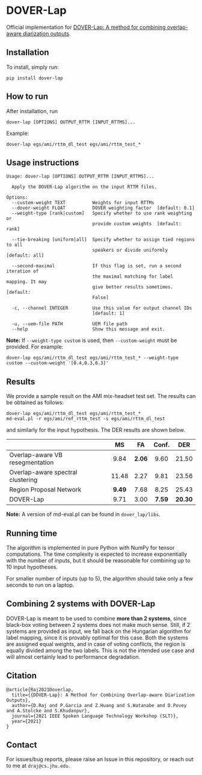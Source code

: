 # DOVER-Lap
Official implementation for [DOVER-Lap: A method for combining overlap-aware diarization outputs](https://arxiv.org/pdf/2011.01997.pdf).

## Installation

To install, simply run:

```shell
pip install dover-lap
```

## How to run

After installation, run

```shell
dover-lap [OPTIONS] OUTPUT_RTTM [INPUT_RTTMS]...
```

Example:

```shell
dover-lap egs/ami/rttm_dl_test egs/ami/rttm_test_*
```

## Usage instructions

```shell
Usage: dover-lap [OPTIONS] OUTPUT_RTTM [INPUT_RTTMS]...

  Apply the DOVER-Lap algorithm on the input RTTM files.

Options:
  --custom-weight TEXT          Weights for input RTTMs
  --dover-weight FLOAT          DOVER weighting factor  [default: 0.1]
  --weight-type [rank|custom]   Specify whether to use rank weighting or
                                provide custom weights  [default: rank]

  --tie-breaking [uniform|all]  Specify whether to assign tied regions to all
                                speakers or divide uniformly  [default: all]

  --second-maximal              If this flag is set, run a second iteration of
                                the maximal matching for label mapping. It may
                                give better results sometimes.  [default:
                                False]

  -c, --channel INTEGER         Use this value for output channel IDs
                                [default: 1]

  -u, --uem-file PATH           UEM file path
  --help                        Show this message and exit.
```

**Note:** If `--weight-type custom` is used, then `--custom-weight` must be provided.
For example:

```shell
dover-lap egs/ami/rttm_dl_test egs/ami/rttm_test_* --weight-type custom --custom-weight '[0.4,0.3,0.3]'
```

## Results

We provide a sample result on the AMI mix-headset test set. The results can be 
obtained as follows:

```shell
dover-lap egs/ami/rttm_dl_test egs/ami/rttm_test_*
md-eval.pl -r egs/ami/ref_rttm_test -s egs/ami/rttm_dl_test
```

and similarly for the input hypothesis. The DER results are shown below.

|                                   |   MS  |  FA  | Conf. |  DER  |
|-----------------------------------|:-----:|:----:|:-----:|:-----:|
| Overlap-aware VB resegmentation   |  9.84 | **2.06** |  9.60 | 21.50 |
| Overlap-aware spectral clustering | 11.48 | 2.27 |  9.81 | 23.56 |
| Region Proposal Network           |  **9.49** | 7.68 |  8.25 | 25.43 |
| DOVER-Lap                         | 9.71 | 3.00 |  **7.59** | **20.30** |

**Note:** A version of md-eval.pl can be found in `dover_lap/libs`.

## Running time

The algorithm is implemented in pure Python with NumPy for tensor computations. 
The time complexity is expected to increase exponentially with the number of 
inputs, but it should be reasonable for combining up to 10 input hypotheses.

For smaller number of inputs (up to 5), the algorithm should take only a few seconds
to run on a laptop.

## Combining 2 systems with DOVER-Lap

DOVER-Lap is meant to be used to combine **more than 2 systems**, since
black-box voting between 2 systems does not make much sense. Still, if 2 systems
are provided as input, we fall back on the Hungarian algorithm for label mapping,
since it is provably optimal for this case. Both the systems are assigned equal
weights, and in case of voting conflicts, the region is equally divided among the
two labels. This is not the intended use case and will almost certainly lead
to performance degradation.

## Citation

```
@article{Raj2021Doverlap,
  title={{DOVER-Lap}: A Method for Combining Overlap-aware Diarization Outputs},
  author={D.Raj and P.Garcia and Z.Huang and S.Watanabe and D.Povey and A.Stolcke and S.Khudanpur},
  journal={2021 IEEE Spoken Language Technology Workshop (SLT)},
  year={2021}
}
```

## Contact

For issues/bug reports, please raise an Issue in this repository, or reach out to me at `draj@cs.jhu.edu`.
